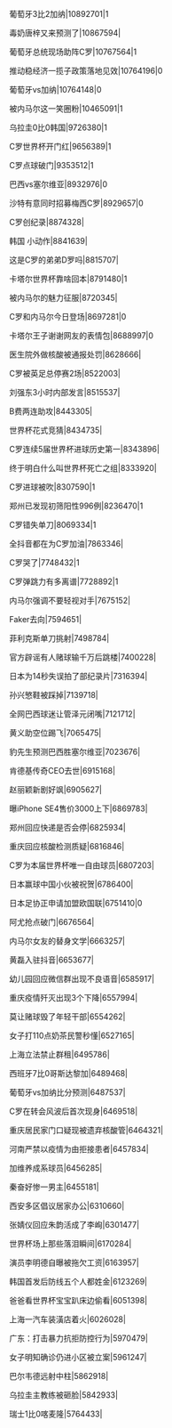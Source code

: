葡萄牙3比2加纳|10892701|1

毒奶唐梓又来预测了|10867594|

葡萄牙总统现场助阵C罗|10767564|1

推动稳经济一揽子政策落地见效|10764196|0

葡萄牙vs加纳|10764148|0

被内马尔这一笑圈粉|10465091|1

乌拉圭0比0韩国|9726380|1

C罗世界杯开门红|9656389|1

C罗点球破门|9353512|1

巴西vs塞尔维亚|8932976|0

沙特有意同时招募梅西C罗|8929657|0

C罗创纪录|8874328|

韩国 小动作|8841639|

这是C罗的弟弟D罗吗|8815707|

卡塔尔世界杯靠啥回本|8791480|1

被内马尔的魅力征服|8720345|

C罗和内马尔今日登场|8697281|0

卡塔尔王子谢谢网友的表情包|8688997|0

医生院外做核酸被通报处罚|8628666|

C罗被英足总停赛2场|8522003|

刘强东3小时内部发言|8515537|

B费两连助攻|8443305|

世界杯花式竞猜|8434735|

C罗连续5届世界杯进球历史第一|8343896|

终于明白什么叫世界杯死亡之组|8333920|

C罗进球被吹|8307590|1

郑州已发现初筛阳性996例|8236470|1

C罗错失单刀|8069334|1

全抖音都在为C罗加油|7863346|

C罗哭了|7748432|1

C罗弹跳力有多离谱|7728892|1

内马尔强调不要轻视对手|7675152|

Faker去向|7594651|

菲利克斯单刀挑射|7498784|

官方辟谣有人赌球输千万后跳楼|7400228|

日本为14秒失误拍了部纪录片|7316394|

孙兴慜鞋被踩掉|7139718|

全网巴西球迷让管泽元闭嘴|7121712|

黄义助空位踢飞|7065475|

豹先生预测巴西胜塞尔维亚|7023676|

肯德基传奇CEO去世|6915168|

赵丽颖新剧好飒|6905627|

曝iPhone SE4售价3000上下|6869783|

郑州回应快递是否会停|6825934|

重庆回应核酸检测质疑|6816846|

C罗为本届世界杯唯一自由球员|6807203|

日本赢球中国小伙被祝贺|6786400|

日本足协正申请加盟欧国联|6751410|0

阿尤抢点破门|6676564|

内马尔女友的替身文学|6663257|

黄磊入驻抖音|6653677|

幼儿园回应微信群出现不良语音|6585917|

重庆疫情歼灭出现3个下降|6557994|

莫让赌球毁了年轻干部|6554262|

女子打110点奶茶民警秒懂|6527165|

上海立法禁止群租|6495786|

西班牙7比0哥斯达黎加|6489468|

葡萄牙vs加纳比分预测|6487537|

C罗在转会风波后首次现身|6469518|

重庆居民家门口疑现被遗弃核酸管|6464321|

河南严禁以疫情为由拒接患者|6457834|

加维养成系球员|6456285|

秦奋好惨一男主|6455181|

西安多区倡议居家办公|6310660|

张婧仪回应朱韵活成了李峋|6301477|

世界杯场上那些落泪瞬间|6170284|

演员李明德自曝被拖欠工资|6163957|

韩国首发后防线五个人都姓金|6123269|

爸爸看世界杯宝宝趴床边偷看|6051398|

上海一汽车装潢店着火|6026028|

广东：打击暴力抗拒防控行为|5970479|

女子明知确诊仍进小区被立案|5961247|

巴尔韦德远射中柱|5862918|

乌拉圭主教练被砸脸|5842933|

瑞士1比0喀麦隆|5764433|

